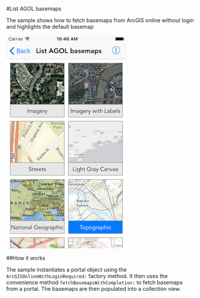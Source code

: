 #List AGOL basemaps

The sample shows how to fetch basemaps from ArcGIS online without login and highlights the default basemap

![](image1.png)

##How it works

The sample instantiates a portal object using the `ArcGISOnlineWithLoginRequired:` factory method. It then uses the convenience method `fetchBasemapsWithCompletion:` to fetch basemaps from a portal. The basemaps are then populated into a collection view.




